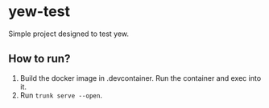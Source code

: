 # yew-test

Simple project designed to test yew.


## How to run?
1. Build the docker image in .devcontainer. Run the container and exec into it.
2. Run `trunk serve --open`.